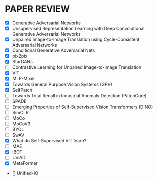 # PAPER REVIEW

- [X] Generative Adversarial Networks
- [X] Unsupervised Representation Learning with Deep Convolutional Generative Adversarial Networks
- [X] Unpaired Image-to-Image Translation using Cycle-Consistent Adversarial Networks
- [X] Conditional Generative Adversarial Nets
- [X] pix2pix
- [X] StarGANs
- [ ] Contrastive Learning for Unpaired Image-to-Image Translation
- [X] ViT
- [X] MLP-Mixer
- [X] Towards General Purpose Vision Systems (GPV)
- [X] SelfPatch
- [ ] Towards Total Recall in Industrial Anomaly Detection (PatchCore)
- [ ] SPADE
- [ ] Emerging Properties of Self-Supervised Vision Transformers (DINO)
- [ ] SimCLR
- [ ] MoCo
- [ ] MoCoV3
- [ ] BYOL
- [ ] SwAV
- [X] What do Self-Supervised ViT learn?
- [ ] MAE
- [X] iBOT
- [ ] UniAD
- [X] MetaFormer
- [] Unified-IO

